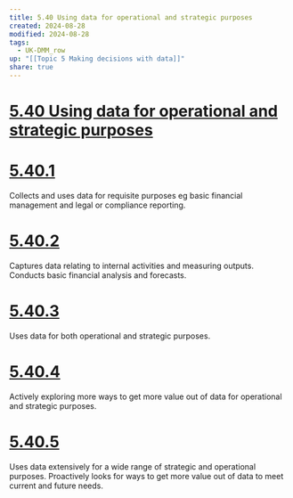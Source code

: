 ```yaml
---
title: 5.40 Using data for operational and strategic purposes
created: 2024-08-28
modified: 2024-08-28
tags:
  - UK-DMM_row
up: "[[Topic 5 Making decisions with data]]"
share: true
---
```

# [5.40 Using data for operational and strategic purposes](5.40%20Using%20data%20for%20operational%20and%20strategic%20purposes.md)
# [5.40.1](5.40.1.md)

Collects and uses data for requisite purposes eg basic financial management and legal or compliance reporting.

# [5.40.2](5.40.2.md)

Captures data relating to internal activities and measuring outputs. Conducts basic financial analysis and forecasts.

# [5.40.3](5.40.3.md)

Uses data for both operational and strategic purposes.

# [5.40.4](5.40.4.md)

Actively exploring more ways to get more value out of data for operational and strategic purposes.

# [5.40.5](5.40.5.md)

Uses data extensively for a wide range of strategic and operational purposes. Proactively looks for ways to get more value out of data to meet current and future needs.
